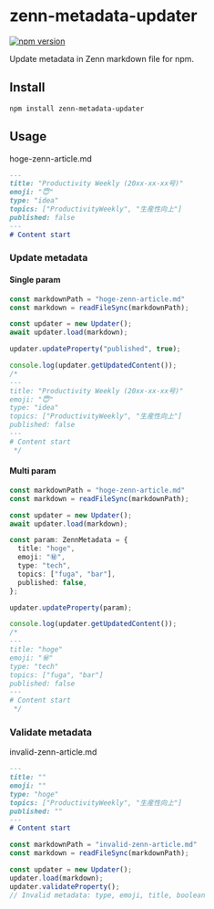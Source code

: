 # zenn-metadata-updater
[![npm version](https://badge.fury.io/js/zenn-metadata-updater.svg)](https://badge.fury.io/js/zenn-metadata-updater)

Update metadata in Zenn markdown file for npm.

## Install
```console
npm install zenn-metadata-updater
```

## Usage

hoge-zenn-article.md
```markdown
---
title: "Productivity Weekly (20xx-xx-xx号)"
emoji: "😇"
type: "idea"
topics: ["ProductivityWeekly", "生産性向上"]
published: false
---
# Content start

```

### Update metadata

#### Single param
```ts
const markdownPath = "hoge-zenn-article.md"
const markdown = readFileSync(markdownPath);

const updater = new Updater();
await updater.load(markdown);

updater.updateProperty("published", true);

console.log(updater.getUpdatedContent());
/*
---
title: "Productivity Weekly (20xx-xx-xx号)"
emoji: "😇"
type: "idea"
topics: ["ProductivityWeekly", "生産性向上"]
published: false
---
# Content start
 */
```

#### Multi param
```ts
const markdownPath = "hoge-zenn-article.md"
const markdown = readFileSync(markdownPath);

const updater = new Updater();
await updater.load(markdown);

const param: ZennMetadata = {
  title: "hoge",
  emoji: "㊙️",
  type: "tech",
  topics: ["fuga", "bar"],
  published: false,
};

updater.updateProperty(param);

console.log(updater.getUpdatedContent());
/*
---
title: "hoge"
emoji: "㊙️"
type: "tech"
topics: ["fuga", "bar"]
published: false
---
# Content start
 */
```

### Validate metadata

invalid-zenn-article.md
```markdown
---
title: ""
emoji: ""
type: "hoge"
topics: ["ProductivityWeekly", "生産性向上"]
published: ""
---
# Content start
```

```ts
const markdownPath = "invalid-zenn-article.md"
const markdown = readFileSync(markdownPath);

const updater = new Updater();
updater.load(markdown);
updater.validateProperty();
// Invalid metadata: type, emoji, title, boolean
```
